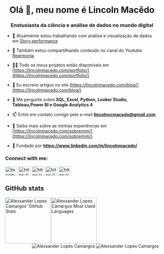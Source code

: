 <h1 align="center">Olá 👋, meu nome é Lincoln Macêdo</h1>
<h3 align="center">Enstusiasta da ciência e análise de dados no mundo digital</h3>

- 🔭 Atualmente estou trabalhando com análise e visualização de dados em [Story performance](https://lincolnmacedo.com/portfolio/)

- 👯 Também estou compartilhando conteúdo no canal do Youtube [Rearmonia](https://www.youtube.com/channel/UCAYJA8ZNr4eHvcXKGCbunvw)

- 👨‍💻 Todo os meus projetos estão disponíveis em [https://lincolnmacedo.com/portfolio/](https://lincolnmacedo.com/portfolio/)

- 📝 Eu escrevo artigos no site [https://lincolnmacedo.com/blog/](https://lincolnmacedo.com/blog/)

- 💬 Me pergunte sobre **SQL, Excel, Python, Looker Studio, Tableau,Power BI e Google Analytics 4**

- 📫 Entre em contato comigo pelo e-mail **lincolnvcmacedo@gmail.com**

- 📄 Saiba mais sobre as minhas experiências em [https://lincolnmacedo.com/sobremim/](https://lincolnmacedo.com/sobremim/)

- 🤝 Fundado por **https://www.linkedin.com/in/lincolnmacedo/**

<h3 align="left">Connect with me:</h3>
<p align="left">
<a href="https://twitter.com/lincoln" target="blank"><img align="center" src="https://raw.githubusercontent.com/rahuldkjain/github-profile-readme-generator/master/src/images/icons/Social/twitter.svg" alt="lincoln" height="30" width="40" /></a>
<a href="https://linkedin.com/in/https://www.linkedin.com/in/lincolnmacedo/" target="blank"><img align="center" src="https://raw.githubusercontent.com/rahuldkjain/github-profile-readme-generator/master/src/images/icons/Social/linked-in-alt.svg" alt="https://www.linkedin.com/in/lincolnmacedo/" height="30" width="40" /></a>
<a href="https://kaggle.com/https://www.kaggle.com/lincolnmacedo" target="blank"><img align="center" src="https://raw.githubusercontent.com/rahuldkjain/github-profile-readme-generator/master/src/images/icons/Social/kaggle.svg" alt="https://www.kaggle.com/lincolnmacedo" height="30" width="40" /></a>
<a href="https://dribbble.com/https://dribbble.com/lincolnmacedo" target="blank"><img align="center" src="https://raw.githubusercontent.com/rahuldkjain/github-profile-readme-generator/master/src/images/icons/Social/dribbble.svg" alt="https://dribbble.com/lincolnmacedo" height="30" width="40" /></a>
<a href="https://www.behance.net/https://www.behance.net/lincolnmacedo" target="blank"><img align="center" src="https://raw.githubusercontent.com/rahuldkjain/github-profile-readme-generator/master/src/images/icons/Social/behance.svg" alt="https://www.behance.net/lincolnmacedo" height="30" width="40" /></a>
</p>


## GitHub stats

<div style="display: flex">
<img height="150em" src=https://github-readme-stats.vercel.app/api?username=alexcamargos&show_icons=true&theme=dark&include_all_commits=true&count_private=true alt="Alexsander Lopes Camargos' GitHub Stats"/>
<img height="150em" src="https://github-readme-stats.vercel.app/api/top-langs/?username=alexcamargos&layout=compact&langs_count=7&theme=dark" alt="Alexsander Lopes Camargos Most Used Languages"/>
</div>

<div align="right">
<img src="https://komarev.com/ghpvc/?username=alexcamargos" alt="Alexsander Lopes Camargos"/>
<img src="https://visitor-badge.laobi.icu/badge?page_id=alexcamargos" alt="Alexsander Lopes Camargos"/>
</div>

